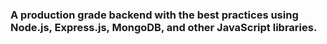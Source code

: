 ### A production grade backend with the best practices using Node.js, Express.js, MongoDB, and other JavaScript libraries.